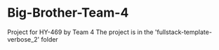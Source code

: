 # Big-Brother-Team-4

Project for HY-469 by Team 4
The project is in the 'fullstack-template-verbose_2' folder
